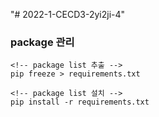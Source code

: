 "# 2022-1-CECD3-2yi2ji-4"

### package 관리

```
<!-- package list 추출 -->
pip freeze > requirements.txt

<!-- package list 설치 -->
pip install -r requirements.txt
```
